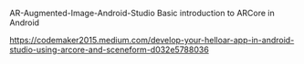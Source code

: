 AR-Augmented-Image-Android-Studio
Basic introduction to ARCore in Android

https://codemaker2015.medium.com/develop-your-helloar-app-in-android-studio-using-arcore-and-sceneform-d032e5788036

